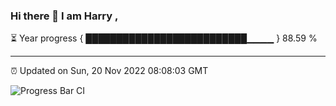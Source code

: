 ### Hi there 👋 I am Harry , 

⏳ Year progress { ██████████████████████████▁▁▁▁ } 88.59 %

---

⏰ Updated on Sun, 20 Nov 2022 08:08:03 GMT

![Progress Bar CI](https://github.com/duykhang68/duykhang68/workflows/Progress%20Bar%20CI/badge.svg)
